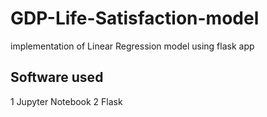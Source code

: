 # GDP-Life-Satisfaction-model
implementation of Linear Regression model using flask app

## Software used
1 Jupyter Notebook
2 Flask

